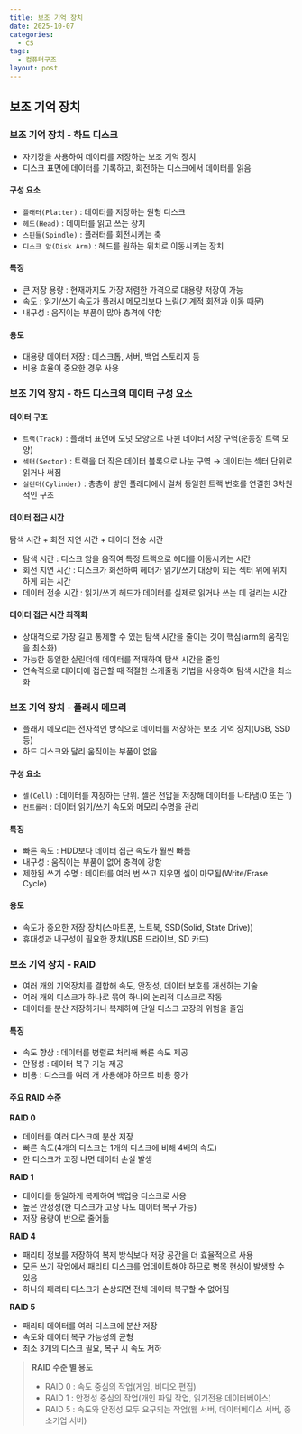 ```yaml
---
title: 보조 기억 장치
date: 2025-10-07
categories:
  - CS
tags:
  - 컴퓨터구조
layout: post
---
```


## 보조 기억 장치
### 보조 기억 장치 - 하드 디스크
- 자기장을 사용하여 데이터를 저장하는 보조 기억 장치
- 디스크 표면에 데이터를 기록하고, 회전하는 디스크에서 데이터를 읽음

#### 구성 요소
- `플래터(Platter)` : 데이터를 저장하는 원형 디스크
- `헤드(Head)` : 데이터를 읽고 쓰는 장치
- `스핀들(Spindle)` : 플래터를 회전시키는 축
- `디스크 암(Disk Arm)` : 헤드를 원하는 위치로 이동시키는 장치

#### 특징
- 큰 저장 용량 : 현재까지도 가장 저렴한 가격으로 대용량 저장이 가능
- 속도 : 읽기/쓰기 속도가 플래시 메모리보다 느림(기계적 회전과 이동 때문)
- 내구성 : 움직이는 부품이 많아 충격에 약함

#### 용도
- 대용량 데이터 저장 : 데스크톱, 서버, 백업 스토리지 등
- 비용 효율이 중요한 경우 사용

### 보조 기억 장치 - 하드 디스크의 데이터 구성 요소
#### 데이터 구조
- `트랙(Track)` : 플래터 표면에 도넛 모양으로 나뉜 데이터 저장 구역(운동장 트랙 모양)
- `섹터(Sector)` : 트랙을 더 작은 데이터 블록으로 나눈 구역 &rarr; 데이터는 섹터 단위로 읽거나 써짐
- `실린더(Cylinder)` : 층층이 쌓인 플래터에서 걸쳐 동일한 트랙 번호를 연결한 3차원적인 구조

#### 데이터 접근 시간
탐색 시간 + 회전 지연 시간 + 데이터 전송 시간
- 탐색 시간 : 디스크 암을 움직여 특정 트랙으로 헤더를 이동시키는 시간
- 회전 지연 시간 : 디스크가 회전하여 헤더가 읽기/쓰기 대상이 되는 섹터 위에 위치하게 되는 시간
- 데이터 전송 시간 : 읽기/쓰기 헤드가 데이터를 실제로 읽거나 쓰는 데 걸리는 시간

#### 데이터 접근 시간 최적화
- 상대적으로 가장 길고 통제할 수 있는 탐색 시간을 줄이는 것이 핵심(arm의 움직임을 최소화)
- 가능한 동일한 실린더에 데이터를 적재하여 탐색 시간을 줄임
- 연속적으로 데이터에 접근할 때 적절한 스케줄링 기법을 사용하여 탐색 시간을 최소화

### 보조 기억 장치 - 플래시 메모리
- 플래시 메모리는 전자적인 방식으로 데이터를 저장하는 보조 기억 장치(USB, SSD 등)
- 하드 디스크와 달리 움직이는 부품이 없음

#### 구성 요소
- `셀(Cell)` : 데이터를 저장하는 단위. 셀은 전압을 저장해 데이터를 나타냄(0 또는 1)
- `컨트롤러` : 데이터 읽기/쓰기 속도와 메모리 수명을 관리

#### 특징
- 빠른 속도 : HDD보다 데이터 접근 속도가 훨씬 빠름
- 내구성 : 움직이는 부품이 없어 충격에 강함
- 제한된 쓰기 수명 : 데이터를 여러 번 쓰고 지우면 셀이 마모됨(Write/Erase Cycle)

#### 용도
- 속도가 중요한 저장 장치(스마트폰, 노트북, SSD(Solid, State Drive))
- 휴대성과 내구성이 필요한 장치(USB 드라이브, SD 카드)

### 보조 기억 장치 - RAID
- 여러 개의 기억장치를 결합해 속도, 안정성, 데이터 보호를 개선하는 기술
- 여러 개의 디스크가 하나로 묶여 하나의 논리적 디스크로 작동
- 데이터를 분산 저장하거나 복제하여 단일 디스크 고장의 위험을 줄임

#### 특징
- 속도 향상 : 데이터를 병렬로 처리해 빠른 속도 제공
- 안정성 : 데이터 복구 기능 제공
- 비용 : 디스크를 여러 개 사용해야 하므로 비용 증가

#### 주요 RAID 수준
**RAID 0**  
- 데이터를 여러 디스크에 분산 저장
- 빠른 속도(4개의 디스크는 1개의 디스크에 비해 4배의 속도)
- 한 디스크가 고장 나면 데이터 손실 발생

**RAID 1**  
- 데이터를 동일하게 복제하여 백업용 디스크로 사용
- 높은 안정성(한 디스크가 고장 나도 데이터 복구 가능)
- 저장 용량이 반으로 줄어듦

**RAID 4**  
- 패리티 정보를 저장하여 복제 방식보다 저장 공간을 더 효율적으로 사용
- 모든 쓰기 작업에서 패리티 디스크를 업데이트해야 하므로 병목 현상이 발생할 수 있음
- 하나의 패리티 디스크가 손상되면 전체 데이터 복구할 수 없어짐

**RAID 5**  
- 패리티 데이터를 여러 디스크에 분산 저장
- 속도와 데이터 복구 가능성의 균형
- 최소 3개의 디스크 필요, 복구 시 속도 저하

> **RAID 수준 별 용도**  
> - RAID 0 : 속도 중심의 작업(게임, 비디오 편집)
> - RAID 1 : 안정성 중심의 작업(개인 파일 작업, 읽기전용 데이터베이스)
> - RAID 5 : 속도와 안정성 모두 요구되는 작업(웹 서버, 데이터베이스 서버, 중소기업 서버)

